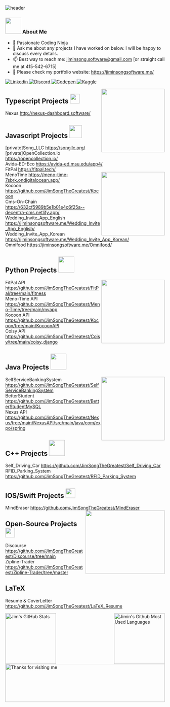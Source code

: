 <base target="_blank">

![header](https://capsule-render.vercel.app/api?type=waving&color=auto&height=200&section=header&text=JiminSong👨‍💻&fontSize=60)

### <img src="https://raw.githubusercontent.com/aemmadi/aemmadi/master/wave.gif" width="50"> About Me
  * 🥷 Passionate Coding Ninja
  * 💬 Ask me about any projects I have worked on below. I will be happy to discuss every details.
  * 📫 Best way to reach me: jiminsong.software@gmail.com [or straight call me at 415-542-6715]
  * 🔭 Please check my portfolio website: https://jiminsongsoftware.me/
  
<a href="https://linkedin.com/in/jimin-song/">
  <img
    alt="Linkedin"
    src="https://img.shields.io/badge/linkedin-0077B5?logo=linkedin&logoColor=white&style=for-the-badge"
  />
</a>
</a>
<a href="https://discord.com/users/259577923122626561">
  <img
    alt="Discord"
    src="https://img.shields.io/badge/Discord-7289DA?style=for-the-badge&logo=discord&logoColor=white"
  />
</a>
</a>
<a href="https://codepen.io/jimsong">
  <img
    alt="Codepen"
    src="https://img.shields.io/badge/Codepen-000000?style=for-the-badge&logo=codepen&logoColor=white"
  />
</a>
</a>
<a href="https://www.kaggle.com/jimsong101">
  <img
    alt="Kaggle"
    src="https://img.shields.io/badge/Kaggle-035a7d?style=for-the-badge&logo=kaggle&logoColor=white"
  />
</a>

<a href="#"><img align="right" src="https://github.com/blackcater/blackcater/raw/main/images/banner.gif" width="200 " height="200" /></a>
</a>
## Typescript Projects <img height="30" src="https://github.com/remojansen/logo.ts/blob/master/ts.gif"/>  <br>
Nexus
http://nexus-dashboard.software/ <br>
## Javascript Projects <img height="40" src="https://raw.githubusercontent.com/innng/innng/master/assets/kyubey.gif"/>  <br>
[private]Song_LLC
https://songllc.org/ <br>
[private]OpenCollection.io
https://opencollection.io/ <br>
Avida-ED-Eco
https://avida-ed.msu.edu/app4/ <br>
FitPal
https://fitpal.tech/ <br>
<a href="#"><img align="right" src="https://media.giphy.com/media/xT9IgzoKnwFNmISR8I/giphy.gif" width="200 " height="200" /></a>
MenoTime
https://meno-time-7sbrk.ondigitalocean.app/ <br>
Kocoon
https://github.com/JimSongTheGreatest/Kocoon <br>
Cms-On-Chain
https://632cf5989b5e1b01e4c6f25a--decentra-cms.netlify.app/ <br>
Wedding_Invite_App_English 
https://jiminsongsoftware.me/Wedding_Invite_App_English/ <br>
Wedding_Invite_App_Korean
https://jiminsongsoftware.me/Wedding_Invite_App_Korean/ <br>
Omnifood
https://jiminsongsoftware.me/Omnifood/ <br>
</a>
## Python Projects <img src="https://media.giphy.com/media/WUlplcMpOCEmTGBtBW/giphy.gif" width="50">
<a href="#"><img align='right' src="https://media.giphy.com/media/836HiJc7pgzy8iNXCn/giphy.gif" width="200" /></a>
FitPal API
https://github.com/JimSongTheGreatest/FitPal/tree/main/fitness <br>
Meno-Time API
https://github.com/JimSongTheGreatest/Meno-Time/tree/main/myapp <br>
Kocoon API
https://github.com/JimSongTheGreatest/Kocoon/tree/main/KocoonAPI <br>
Coisy API
https://github.com/JimSongTheGreatest/Coisy/tree/main/coisy_django <br>
</a>
## Java Projects <img src="https://media.giphy.com/media/12oufCB0MyZ1Go/giphy.gif" width="50">
<a href="#"><img align='right' src="https://media.giphy.com/media/M9gbBd9nbDrOTu1Mqx/giphy.gif" width="200"></a>
SelfServiceBankingSystem
https://github.com/JimSongTheGreatest/SelfServiceBankingSystem <br>
BetterStudent
https://github.com/JimSongTheGreatest/BetterStudentMySQL <br>
Nexus API
https://github.com/JimSongTheGreatest/Nexus/tree/main/NexusAPI/src/main/java/com/expo/spring <br>

## C++ Projects <img src="https://media.giphy.com/media/VgCDAzcKvsR6OM0uWg/giphy.gif" width="50"> <br>
Self_Driving_Car
https://github.com/JimSongTheGreatest/Self_Driving_Car <br>
RFID_Parking_System
https://github.com/JimSongTheGreatest/RFID_Parking_System <br>

</a>

## IOS/Swift Projects <img src="https://emojis.slackmojis.com/emojis/images/1531849430/4246/blob-sunglasses.gif?1531849430" width="30"/> <br>
MindEraser
https://github.com/JimSongTheGreatest/MindEraser <br>
<a href="#"><img align="right" src="https://github.com/sciencepal/sciencepal/blob/master/assets/life_balance.gif" width="250" height="200"/></a>


## Open-Source Projects <img src="https://media.giphy.com/media/mGcNjsfWAjY5AEZNw6/giphy.gif" width="30"> <br>
Discourse
https://github.com/JimSongTheGreatest/Discourse/tree/main <br>
Zipline-Trader
https://github.com/JimSongTheGreatest/Zipline-Trader/tree/master <br>

## LaTeX <br>
Resume & CoverLetter
https://github.com/JimSongTheGreatest/LaTeX_Resume <br>

<a href="https://github.com/JimSongTheGreatest">
<img height=160 align="left" src="https://github-readme-streak-stats.herokuapp.com/?user=JimSongTheGreatest" alt="Jim's GitHub Stats" title="GitHub Streak"/>
<img height=160 align="right" src="https://github-readme-stats.vercel.app/api/top-langs/?username=JimSongTheGreatest&layout=compact" alt="Jimin's Github Most Used Languages"/>
</a>

<img height="120" alt="Thanks for visiting me" width="100%" src="https://raw.githubusercontent.com/BrunnerLivio/brunnerlivio/master/images/marquee.svg" />
